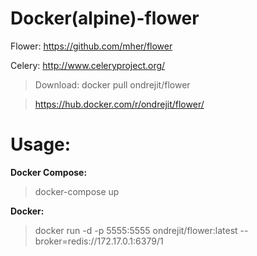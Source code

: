 Docker(alpine)-flower
====================

Flower: https://github.com/mher/flower

Celery: http://www.celeryproject.org/

> Download: docker pull ondrejit/flower

> https://hub.docker.com/r/ondrejit/flower/

Usage:
====================
**Docker Compose:** 
> docker-compose up

**Docker:**
> docker run -d -p 5555:5555 ondrejit/flower:latest --broker=redis://172.17.0.1:6379/1

